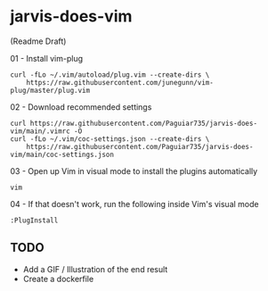 # jarvis-does-vim

(Readme Draft)

01 - Install vim-plug

```
curl -fLo ~/.vim/autoload/plug.vim --create-dirs \
    https://raw.githubusercontent.com/junegunn/vim-plug/master/plug.vim
```

02 - Download recommended settings 

```
curl https://raw.githubusercontent.com/Paguiar735/jarvis-does-vim/main/.vimrc -O
curl -fLo ~/.vim/coc-settings.json --create-dirs \
    https://raw.githubusercontent.com/Paguiar735/jarvis-does-vim/main/coc-settings.json
```

03 - Open up Vim in visual mode to install the plugins automatically

```
vim
```

04 - If that doesn't work, run the following inside Vim's visual mode

```
:PlugInstall
```

## TODO

- Add a GIF / Illustration of the end result
- Create a dockerfile

